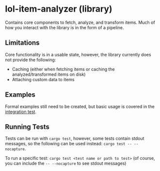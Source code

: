 # lol-item-analyzer (library)

Contains core components to fetch, analyze, and transform items. Much of how you interact with the
library is in the form of a pipeline.

## Limitations

Core functionality is in a usable state, however, the library currently does not provide the following:
- Caching (either when fetching items or caching the analyzed/transformed items on disk)
- Attaching custom data to items

## Examples

Formal examples still need to be created, but basic usage is covered in the [integration
test](./tests/integration.rs).

## Running Tests

Tests can be run with `cargo test`, however, some tests contain stdout messages, so the following can
be used instead: `cargo test -- --nocapture`.

To run a specific test: `cargo test <test name or path to test>` (of course, you can include the
`-- --nocapture` to see stdout messages)
